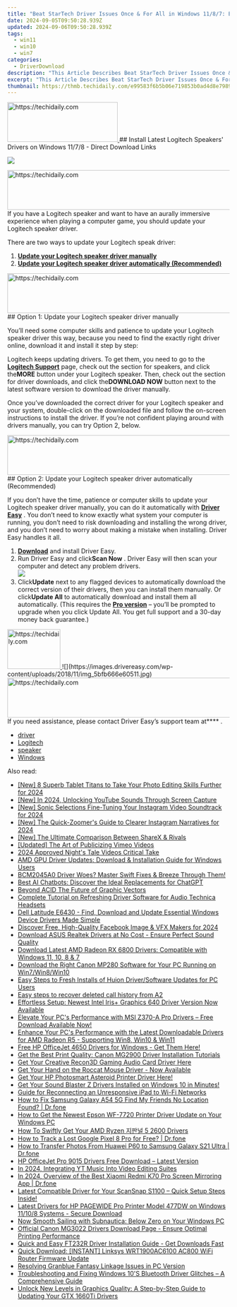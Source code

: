```yaml
---
title: "Beat StarTech Driver Issues Once & For All in Windows 11/8/7: Expert Fixes Unveiled"
date: 2024-09-05T09:50:28.939Z
updated: 2024-09-06T09:50:28.939Z
tags:
  - win11
  - win10
  - win7
categories:
  - DriverDownload
description: "This Article Describes Beat StarTech Driver Issues Once & For All in Windows 11/8/7: Expert Fixes Unveiled"
excerpt: "This Article Describes Beat StarTech Driver Issues Once & For All in Windows 11/8/7: Expert Fixes Unveiled"
thumbnail: https://thmb.techidaily.com/e99583f6b5b06e719853b0ad4d8e79890585ba4f6bebb22736b51161b0bbe49e.jpg
---
```


<!-- affiliate ads begin -->
<a href="https://review-au.sjv.io/c/5597632/2098705/14409" target="_top" id="2098705">
  <img src="//a.impactradius-go.com/display-ad/14409-2098705" border="0" alt="https://techidaily.com" width="250" height="90"/>
</a>
<img height="0" width="0" src="https://review-au.sjv.io/i/5597632/2098705/14409" style="position:absolute;visibility:hidden;" border="0" />
<!-- affiliate ads end -->
## Install Latest Logitech Speakers' Drivers on Windows 11/7/8 - Direct Download Links

![](https://images.drivereasy.com/wp-content/uploads/2018/11/img_5bfb63fc1ca58.png)

<!-- affiliate ads begin -->
<a href="https://ephamedtechinc.pxf.io/c/5597632/2120864/26400?prodsku=Mercury" target="_top" id="2120864">
  <img src="//a.impactradius-go.com/display-ad/26400-2120864" border="0" alt="https://techidaily.com" width="728" height="90"/>
</a>
<img height="0" width="0" src="https://ephamedtechinc.pxf.io/i/5597632/2120864/26400?prodsku=Mercury" style="position:absolute;visibility:hidden;" border="0" />
<!-- affiliate ads end -->
 If you have a Logitech speaker and want to have an aurally immersive experience when playing a computer game, you should update your Logitech speaker driver.

There are two ways to update your Logitech speak driver:

1. [**Update your Logitech speaker driver manually**](https://tools.techidaily.com/drivereasy/download/)
2. [**Update your Logitech speaker driver automatically (Recommended)**](https://www.drivereasy.com/knowledge/logitech-speaker-drivers-free-download-for-windows/#o2)

<!-- affiliate ads begin -->
<a href="https://appsumo.8odi.net/c/5597632/2132160/7443" target="_top" id="2132160">
  <img src="//a.impactradius-go.com/display-ad/7443-2132160" border="0" alt="https://techidaily.com" width="600" height="90"/>
</a>
<img height="0" width="0" src="https://appsumo.8odi.net/i/5597632/2132160/7443" style="position:absolute;visibility:hidden;" border="0" />
<!-- affiliate ads end -->
## Option 1: Update your Logitech speaker driver manually

 You’ll need some computer skills and patience to update your Logitech speaker driver this way, because you need to find the exactly right driver online, download it and install it step by step:

 Logitech keeps updating drivers. To get them, you need to go to the **[Logitech Support](https://support.logitech.com/en%5Fus/category/speakers-and-sound)**  page, check out the section for speakers, and click the**MORE** button under your Logitech speaker. Then, check out the section for driver downloads, and click the**DOWNLOAD NOW** button next to the latest software version to download the driver manually.

 Once you’ve downloaded the correct driver for your Logitech speaker and your system, double-click on the downloaded file and follow the on-screen instructions to install the driver. If you’re not confident playing around with drivers manually, you can try Option 2, below.

<!-- affiliate ads begin -->
<a href="https://review-au.sjv.io/c/5597632/2135315/14409" target="_top" id="2135315">
  <img src="//a.impactradius-go.com/display-ad/14409-2135315" border="0" alt="https://techidaily.com" width="728" height="90"/>
</a>
<img height="0" width="0" src="https://review-au.sjv.io/i/5597632/2135315/14409" style="position:absolute;visibility:hidden;" border="0" />
<!-- affiliate ads end -->
## Option 2: Update your Logitech speaker driver automatically (Recommended)

 If you don’t have the time, patience or computer skills to update your Logitech speaker driver manually, you can do it automatically with **[Driver Easy](https://tools.techidaily.com/drivereasy/download/)**  . You don’t need to know exactly what system your computer is running, you don’t need to risk downloading and installing the wrong driver, and you don’t need to worry about making a mistake when installing. Driver Easy handles it all.

1. **[Download](https://tools.techidaily.com/drivereasy/download/)**  and install Driver Easy.
2. Run Driver Easy and click**Scan Now** . Driver Easy will then scan your computer and detect any problem drivers.  
![](https://images.drivereasy.com/wp-content/uploads/2018/11/img_5bfb65e3000f8.jpg)
3. Click**Update** next to any flagged devices to automatically download the correct version of their drivers, then you can install them manually. Or click**Update All** to automatically download and install them all automatically. (This requires the **[Pro version](https://tools.techidaily.com/drivereasy/download/)**  – you’ll be prompted to upgrade when you click Update All. You get full support and a 30-day money back guarantee.)  
<!-- affiliate ads begin -->
<a href="https://aligracehair.sjv.io/c/5597632/2115910/19272" target="_top" id="2115910">
  <img src="//a.impactradius-go.com/display-ad/19272-2115910" border="0" alt="https://techidaily.com" width="120" height="90"/>
</a>
<img height="0" width="0" src="https://aligracehair.sjv.io/i/5597632/2115910/19272" style="position:absolute;visibility:hidden;" border="0" />
<!-- affiliate ads end -->
![](https://images.drivereasy.com/wp-content/uploads/2018/11/img_5bfb666e60511.jpg)

<!-- affiliate ads begin -->
<a href="https://ephamedtechinc.pxf.io/c/5597632/2137209/26400" target="_top" id="2137209">
  <img src="//a.impactradius-go.com/display-ad/26400-2137209" border="0" alt="https://techidaily.com" width="728" height="90"/>
</a>
<img height="0" width="0" src="https://ephamedtechinc.pxf.io/i/5597632/2137209/26400" style="position:absolute;visibility:hidden;" border="0" />
<!-- affiliate ads end -->
 If you need assistance, please contact Driver Easy’s support team at**<support@drivereasy.com>** .

* [driver](https://tools.techidaily.com/drivereasy/download/)
* [Logitech](https://tools.techidaily.com/drivereasy/download/)
* [speaker](https://tools.techidaily.com/drivereasy/download/)
* [Windows](https://tools.techidaily.com/drivereasy/download/)

<ins class="adsbygoogle"
     style="display:block"
     data-ad-format="autorelaxed"
     data-ad-client="ca-pub-7571918770474297"
     data-ad-slot="1223367746"></ins>



<ins class="adsbygoogle"
     style="display:block"
     data-ad-client="ca-pub-7571918770474297"
     data-ad-slot="8358498916"
     data-ad-format="auto"
     data-full-width-responsive="true"></ins>

<span class="atpl-alsoreadstyle">Also read:</span>
<div><ul>
<li><a href="https://article-tips.techidaily.com/new-8-superb-tablet-titans-to-take-your-photo-editing-skills-further-for-2024/"><u>[New] 8 Superb Tablet Titans to Take Your Photo Editing Skills Further for 2024</u></a></li>
<li><a href="https://youtube-data.techidaily.com/n-2024-unlocking-youtube-sounds-through-screen-capture/"><u>[New] In 2024, Unlocking YouTube Sounds Through Screen Capture</u></a></li>
<li><a href="https://instagram-video-recordings.techidaily.com/new-sonic-selections-fine-tuning-your-instagram-video-soundtrack-for-2024/"><u>[New] Sonic Selections  Fine-Tuning Your Instagram Video Soundtrack for 2024</u></a></li>
<li><a href="https://instagram-video-files.techidaily.com/new-the-quick-zoomers-guide-to-clearer-instagram-narratives-for-2024/"><u>[New] The Quick-Zoomer's Guide to Clearer Instagram Narratives for 2024</u></a></li>
<li><a href="https://screen-video-capture.techidaily.com/new-the-ultimate-comparison-between-sharex-and-rivals/"><u>[New] The Ultimate Comparison Between ShareX & Rivals</u></a></li>
<li><a href="https://vimeo-videos.techidaily.com/updated-the-art-of-publicizing-vimeo-videos/"><u>[Updated] The Art of Publicizing Vimeo Videos</u></a></li>
<li><a href="https://fox-helps.techidaily.com/2024-approved-nights-tale-videos-critical-take/"><u>2024 Approved  Night's Tale Videos  Critical Take</u></a></li>
<li><a href="https://win-dash.techidaily.com/amd-gpu-driver-updates-download-and-installation-guide-for-windows-users/"><u>AMD GPU Driver Updates: Download & Installation Guide for Windows Users</u></a></li>
<li><a href="https://win-dash.techidaily.com/bcm2045a0-driver-woes-master-swift-fixes-and-breeze-through-them/"><u>BCM2045A0 Driver Woes? Master Swift Fixes & Breeze Through Them!</u></a></li>
<li><a href="https://techno-recovery.techidaily.com/best-ai-chatbots-discover-the-ideal-replacements-for-chatgpt/"><u>Best AI Chatbots: Discover the Ideal Replacements for ChatGPT</u></a></li>
<li><a href="https://extra-hints.techidaily.com/beyond-acid-the-future-of-graphic-vectors/"><u>Beyond ACID  The Future of Graphic Vectors</u></a></li>
<li><a href="https://win-dash.techidaily.com/complete-tutorial-on-refreshing-driver-software-for-audio-technica-headsets/"><u>Complete Tutorial on Refreshing Driver Software for Audio Technica Headsets</u></a></li>
<li><a href="https://win-dash.techidaily.com/dell-latitude-e6430-find-download-and-update-essential-windows-device-drivers-made-simple/"><u>Dell Latitude E6430 - Find, Download and Update Essential Windows Device Drivers Made Simple</u></a></li>
<li><a href="https://facebook-videos.techidaily.com/discover-free-high-quality-facebook-image-and-vfx-makers-for-2024/"><u>Discover Free, High-Quality Facebook Image & VFX Makers for 2024</u></a></li>
<li><a href="https://win-dash.techidaily.com/download-asus-realtek-drivers-at-no-cost-ensure-perfect-sound-quality/"><u>Download ASUS Realtek Drivers at No Cost - Ensure Perfect Sound Quality</u></a></li>
<li><a href="https://win-dash.techidaily.com/download-latest-amd-radeon-rx-6800-drivers-compatible-with-windows-11-10-8-and-7/"><u>Download Latest AMD Radeon RX 6800 Drivers: Compatible with Windows 11, 10, 8 & 7</u></a></li>
<li><a href="https://win-dash.techidaily.com/download-the-right-canon-mp280-software-for-your-pc-running-on-win7win8win10/"><u>Download the Right Canon MP280 Software for Your PC Running on Win7/Win8/Win10</u></a></li>
<li><a href="https://win-dash.techidaily.com/easy-steps-to-fresh-installs-of-huion-driversoftware-updates-for-pc-users/"><u>Easy Steps to Fresh Installs of Huion Driver/Software Updates for PC Users</u></a></li>
<li><a href="https://phone-solutions.techidaily.com/easy-steps-to-recover-deleted-call-history-from-a2-by-fonelab-android-recover-call-logs/"><u>Easy steps to recover deleted call history from A2</u></a></li>
<li><a href="https://win-dash.techidaily.com/effortless-setup-newest-intel-irisplus-graphics-640-driver-version-now-available/"><u>Effortless Setup: Newest Intel Iris+ Graphics 640 Driver Version Now Available</u></a></li>
<li><a href="https://win-dash.techidaily.com/1722978959404-elevate-your-pcs-performance-with-msi-z370-a-pro-drivers-free-download-available-now/"><u>Elevate Your PC's Performance with MSI Z370-A Pro Drivers – Free Download Available Now!</u></a></li>
<li><a href="https://win-dash.techidaily.com/enhance-your-pcs-performance-with-the-latest-downloadable-drivers-for-amd-radeon-r5-supporting-win8-win10-and-win11/"><u>Enhance Your PC's Performance with the Latest Downloadable Drivers for AMD Radeon R5 - Supporting Win8, Win10 & Win11</u></a></li>
<li><a href="https://win-dash.techidaily.com/free-hp-officejet-4650-drivers-for-windows-get-them-here/"><u>Free HP OfficeJet 4650 Drivers for Windows - Get Them Here!</u></a></li>
<li><a href="https://win-dash.techidaily.com/get-the-best-print-quality-canon-mg2900-driver-installation-tutorials/"><u>Get the Best Print Quality: Canon MG2900 Driver Installation Tutorials</u></a></li>
<li><a href="https://win-dash.techidaily.com/get-your-creative-recon3d-gaming-audio-card-driver-here/"><u>Get Your Creative Recon3D Gaming Audio Card Driver Here</u></a></li>
<li><a href="https://win-dash.techidaily.com/get-your-hand-on-the-roccat-mouse-driver-now-available/"><u>Get Your Hand on the Roccat Mouse Driver - Now Available</u></a></li>
<li><a href="https://win-dash.techidaily.com/get-your-hp-photosmart-asteroid-printer-driver-here/"><u>Get Your HP Photosmart Asteroid Printer Driver Here!</u></a></li>
<li><a href="https://win-dash.techidaily.com/get-your-sound-blaster-z-drivers-installed-on-windows-10-in-minutes/"><u>Get Your Sound Blaster Z Drivers Installed on Windows 10 in Minutes!</u></a></li>
<li><a href="https://techno-recovery.techidaily.com/guide-for-reconnecting-an-unresponsive-ipad-to-wi-fi-networks/"><u>Guide for Reconnecting an Unresponsive iPad to Wi-Fi Networks</u></a></li>
<li><a href="https://fake-location.techidaily.com/how-to-fix-samsung-galaxy-a54-5g-find-my-friends-no-location-found-drfone-by-drfone-virtual-android/"><u>How to Fix Samsung Galaxy A54 5G Find My Friends No Location Found? | Dr.fone</u></a></li>
<li><a href="https://win-dash.techidaily.com/how-to-get-the-newest-epson-wf-7720-printer-driver-update-on-your-windows-pc/"><u>How to Get the Newest Epson WF-7720 Printer Driver Update on Your Windows PC</u></a></li>
<li><a href="https://win-dash.techidaily.com/how-to-swiftly-get-your-amd-ryzen-5-2600-drivers/"><u>How To Swiftly Get Your AMD Ryzen 지판널 5 2600 Drivers</u></a></li>
<li><a href="https://android-location-track.techidaily.com/how-to-track-a-lost-google-pixel-8-pro-for-free-drfone-by-drfone-virtual-android/"><u>How to Track a Lost Google Pixel 8 Pro for Free? | Dr.fone</u></a></li>
<li><a href="https://android-transfer.techidaily.com/how-to-transfer-photos-from-huawei-p60-to-samsung-galaxy-s21-ultra-drfone-by-drfone-transfer-from-android-transfer-from-android/"><u>How to Transfer Photos From Huawei P60 to Samsung Galaxy S21 Ultra | Dr.fone</u></a></li>
<li><a href="https://win-dash.techidaily.com/hp-officejet-pro-9015-drivers-free-download-latest-version/"><u>HP OfficeJet Pro 9015 Drivers Free Download – Latest Version</u></a></li>
<li><a href="https://fox-hovers.techidaily.com/in-2024-integrating-yt-music-into-video-editing-suites/"><u>In 2024, Integrating YT Music Into Video Editing Suites</u></a></li>
<li><a href="https://screen-mirror.techidaily.com/in-2024-overview-of-the-best-xiaomi-redmi-k70-pro-screen-mirroring-app-drfone-by-drfone-android/"><u>In 2024, Overview of the Best Xiaomi Redmi K70 Pro Screen Mirroring App | Dr.fone</u></a></li>
<li><a href="https://win-dash.techidaily.com/latest-compatible-driver-for-your-scansnap-s1100-quick-setup-steps-inside/"><u>Latest Compatible Driver for Your ScanSnap S1100 – Quick Setup Steps Inside!</u></a></li>
<li><a href="https://win-dash.techidaily.com/latest-drivers-for-hp-pagewide-pro-printer-model-477dw-on-windows-11108-systems-secure-download/"><u>Latest Drivers for HP PAGEWIDE Pro Printer Model 477DW on Windows 11/10/8 Systems - Secure Download</u></a></li>
<li><a href="https://program-issues.techidaily.com/now-smooth-sailing-with-subnautica-below-zero-on-your-windows-pc/"><u>Now Smooth Sailing with Subnautica: Below Zero on Your Windows PC</u></a></li>
<li><a href="https://win-dash.techidaily.com/official-canon-mg3022-drivers-download-page-ensure-optimal-printing-performance/"><u>Official Canon MG3022 Drivers Download Page - Ensure Optimal Printing Performance</u></a></li>
<li><a href="https://win-dash.techidaily.com/quick-and-easy-ft232r-driver-installation-guide-get-downloads-fast/"><u>Quick and Easy FT232R Driver Installation Guide - Get Downloads Fast</u></a></li>
<li><a href="https://win-dash.techidaily.com/quick-download-instant-linksys-wrt1900ac6100-ac800-wifi-router-firmware-update/"><u>Quick Download: [INSTANT] Linksys WRT1900AC6100 AC800 WiFi Router Firmware Update</u></a></li>
<li><a href="https://win-blog.techidaily.com/resolving-granblue-fantasy-linkage-issues-in-pc-version/"><u>Resolving Granblue Fantasy Linkage Issues in PC Version</u></a></li>
<li><a href="https://win-dash.techidaily.com/troubleshooting-and-fixing-windows-10s-bluetooth-driver-glitches-a-comprehensive-guide/"><u>Troubleshooting and Fixing Windows 10'S Bluetooth Driver Glitches – A Comprehensive Guide</u></a></li>
<li><a href="https://win-dash.techidaily.com/unlock-new-levels-in-graphics-quality-a-step-by-step-guide-to-updating-your-gtx-1660ti-drivers/"><u>Unlock New Levels in Graphics Quality: A Step-by-Step Guide to Updating Your GTX 1660Ti Drivers</u></a></li>
</ul></div>
